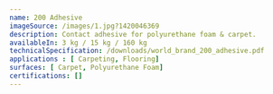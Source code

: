 ```yaml
---
name: 200 Adhesive
imageSource: /images/1.jpg?1420046369
description: Contact adhesive for polyurethane foam & carpet.
availableIn: 3 kg / 15 kg / 160 kg
technicalSpecification: /downloads/world_brand_200_adhesive.pdf
applications : [ Carpeting, Flooring]
surfaces: [ Carpet, Polyurethane Foam]
certifications: []
---
```

